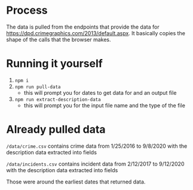 # Process
The data is pulled from the endpoints that provide the data for https://dpd.crimegraphics.com/2013/default.aspx. 
It basically copies the shape of the calls that the browser makes.
 
# Running it yourself
1. `npm i` 
2. `npm run pull-data`
    * this will prompt you for dates to get data for and an output file 
3. `npm run extract-description-data`
    * this will prompt you for the input file name and the type of the file

# Already pulled data
`/data/crime.csv` contains crime data from 1/25/2016 to 9/8/2020 with the description data extracted into fields 

`/data/incidents.csv` contains incident data from 2/12/2017 to 9/12/2020 with the description data extracted into fields

Those were around the earliest dates that returned data.
